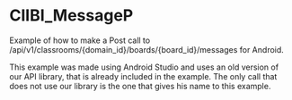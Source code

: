 ClIBI_MessageP
================

Example of how to make a Post call to /api/v1/classrooms/{domain_id}/boards/{board_id}/messages for Android.

This example was made using Android Studio and uses an old version of our API library, that is already included in the example. The only call that does not use our library is the one that gives his name to this example.



